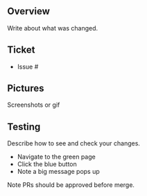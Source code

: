 ## Overview
Write about what was changed.

## Ticket
- Issue #

## Pictures
Screenshots or gif

## Testing
Describe how to see and check your changes.
- Navigate to the green page
- Click the blue button
- Note a big message pops up


Note PRs should be approved before merge.
